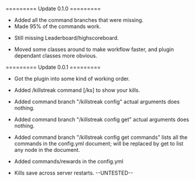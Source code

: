========= Update 0.1.0 =========

+ Added all the command branches that were missing.
+ Made 95% of the commands work.
- Still missing Leaderboard/highscoreboard.
+ Moved some classes around to make workflow faster, and plugin dependant classes more obvious.

========= Update 0.0.1 =========

+ Got the plugin into some kind of working order.

+ Added /killstreak command [/ks] to show your kills.
+ Added command branch "/killstreak config" actual arguments does 
nothing.
+ Added command branch "/killstreak config get" actual arguments does 
nothing.
+ Added command branch "/killstreak config get commands" lists all the 
commands in the config.yml document; will be replaced by get to list 
any node in the document.
+ Added commands/rewards in the config.yml
+ Kills save across server restarts. --UNTESTED--

